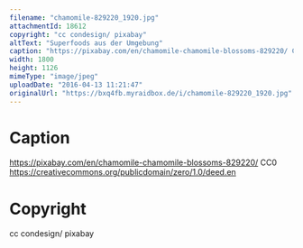 ```yaml
---
filename: "chamomile-829220_1920.jpg"
attachmentId: 18612
copyright: "cc condesign/ pixabay"
altText: "Superfoods aus der Umgebung"
caption: "https://pixabay.com/en/chamomile-chamomile-blossoms-829220/ CC0\nhttps://creativecommons.org/publicdomain/zero/1.0/deed.en"
width: 1800
height: 1126
mimeType: "image/jpeg"
uploadDate: "2016-04-13 11:21:47"
originalUrl: "https://bxq4fb.myraidbox.de/i/chamomile-829220_1920.jpg"
---
```


# Caption

https://pixabay.com/en/chamomile-chamomile-blossoms-829220/ CC0
https://creativecommons.org/publicdomain/zero/1.0/deed.en

# Copyright

cc condesign/ pixabay
